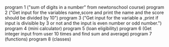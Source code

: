 program 1 ("sum of digits in a number" from newtonschool course)
program 2 ("Get input for the variables name,score and print the name and the score should be divided by 10")
program 3 ("Get input for the variable a ,print if input is divisible by 3 or not and the input is even number or odd number.")
program 4 (mini calculator)
program 5 (loan eligibility)
program 6 (Get integer input from user 10 times and find sum and average)
program 7 (functions)
program 8 (classes)